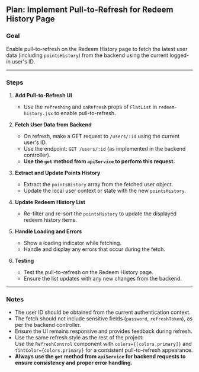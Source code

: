 ## Plan: Implement Pull-to-Refresh for Redeem History Page

### Goal
Enable pull-to-refresh on the Redeem History page to fetch the latest user data (including `pointsHistory`) from the backend using the current logged-in user's ID.

---

### Steps

1. **Add Pull-to-Refresh UI**
   - Use the `refreshing` and `onRefresh` props of `FlatList` in `redeem-history.jsx` to enable pull-to-refresh.

2. **Fetch User Data from Backend**
   - On refresh, make a GET request to `/users/:id` using the current user's ID.
   - Use the endpoint: `GET /users/:id` (as implemented in the backend controller).
   - **Use the `get` method from `apiService` to perform this request.**

3. **Extract and Update Points History**
   - Extract the `pointsHistory` array from the fetched user object.
   - Update the local user context or state with the new `pointsHistory`.

4. **Update Redeem History List**
   - Re-filter and re-sort the `pointsHistory` to update the displayed redeem history items.

5. **Handle Loading and Errors**
   - Show a loading indicator while fetching.
   - Handle and display any errors that occur during the fetch.

6. **Testing**
   - Test the pull-to-refresh on the Redeem History page.
   - Ensure the list updates with any new changes from the backend.

---

### Notes

- The user ID should be obtained from the current authentication context.
- The fetch should not include sensitive fields (`password`, `refreshToken`), as per the backend controller.
- Ensure the UI remains responsive and provides feedback during refresh.
- Use the same refresh style as the rest of the project:  
  Use the `RefreshControl` component with `colors={[colors.primary]}` and `tintColor={colors.primary}` for a consistent pull-to-refresh appearance.
- **Always use the `get` method from `apiService` for backend requests to ensure consistency and proper error handling.**